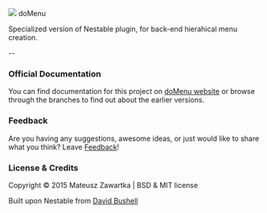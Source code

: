 ![](https://github.com/mechanicious/domenu/blob/gh-pages/logo-domenu.png?raw=true) doMenu

Specialized version of Nestable plugin, for back-end hierahical menu creation. 

--

### Official Documentation
You can find documentation for this project on [doMenu website](http://mechanicious.github.io/domenu/) or browse through the branches to find out about the earlier versions.

### Feedback
Are you having any suggestions, awesome ideas, or just would like to share what you think? Leave [Feedback](https://github.com/mechanicious/domenu/labels/feedback)!

### License & Credits
Copyright © 2015 Mateusz Zawartka | BSD & MIT license

Built upon Nestable from [David Bushell](http://dbushell.com/)

